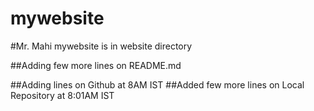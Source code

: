 # mywebsite

#Mr. Mahi mywebsite is in website directory

##Adding few more lines on README.md

##Adding lines on Github at 8AM IST
##Added few more lines on Local Repository at 8:01AM IST